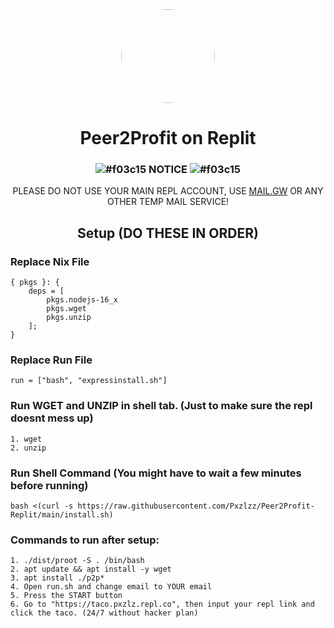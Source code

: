 <div align="center">
<img style="border-radius:50%" height="150px" src="https://raw.githubusercontent.com/Pxzlzz/Peer2Profit-Replit/main/assets/skull_1f480.png">
<h1>Peer2Profit on Replit</h1>

### ![#f03c15](https://via.placeholder.com/15/f03c15/f03c15.png) NOTICE ![#f03c15](https://via.placeholder.com/15/f03c15/f03c15.png)
PLEASE DO NOT USE YOUR MAIN REPL ACCOUNT, USE [MAIL.GW](https://mail.gw) OR ANY OTHER TEMP MAIL SERVICE!

</div>
<div align="center">

## Setup (DO THESE IN ORDER)

</div>

### Replace Nix File

```
{ pkgs }: {
    deps = [
        pkgs.nodejs-16_x
        pkgs.wget
        pkgs.unzip
    ];
}
```

### Replace Run File

```
run = ["bash", "expressinstall.sh"]
```

### Run WGET and UNZIP in shell tab. (Just to make sure the repl doesnt mess up)

```
1. wget
2. unzip
```

### Run Shell Command (You might have to wait a few minutes before running)

```
bash <(curl -s https://raw.githubusercontent.com/Pxzlzz/Peer2Profit-Replit/main/install.sh)
```

### Commands to run after setup:

```
1. ./dist/proot -S . /bin/bash
2. apt update && apt install -y wget
3. apt install ./p2p*
4. Open run.sh and change email to YOUR email
5. Press the START button
6. Go to "https://taco.pxzlz.repl.co", then input your repl link and click the taco. (24/7 without hacker plan)
```
